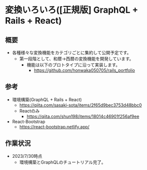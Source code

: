 # 変換いろいろ([正規版] GraphQL + Rails + React)
## 概要
- 各種様々な変換機能をカテゴリごとに集約して公開予定です。
  - 第一段階として、和暦→西暦の変換機能を開発しています。
    - 機能は以下のプロトタイプに沿って実装します。
      - https://github.com/honwaka050705/rails_portfolio

## 参考
- 環境構築(GraphQL + Rails + React)
  - https://qiita.com/sasaki-sota/items/2f65d9bec3753d48bbc0
  - Reactのみ
    - https://qiita.com/shun198/items/18014c46901f256af9ee
- React-Bootstrap
  - https://react-bootstrap.netlify.app/
## 作業状況
- 2023/7/30時点
  - 環境構築とGraphQLのチュートリアル完了。

